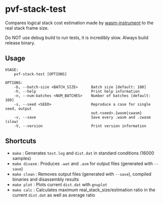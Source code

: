 # pvf-stack-test

Compares logical stack cost estimation made by [wasm-instrument](https://github.com/paritytech/wasm-instrument) to the real stack frame size.

Do NOT use debug build to run tests, it is incredibly slow. Always build release binary.

## Usage
```
USAGE:
    pvf-stack-test [OPTIONS]

OPTIONS:
    -b, --batch-size <BATCH_SIZE>      Batch size [default: 100]
    -h, --help                         Print help information
    -n, --num-batches <NUM_BATCHES>    Number of batches [default: 160]
    -s, --seed <SEED>                  Reproduce a case for single seed, output
                                       out.<seed>.{wasm|cwasm}
    -v, --save                         Save every .wasm and .cwasm (slow)
    -V, --version                      Print version information
```

## Shortcuts

* `make` : Generates `test.log` and `dist.dat` in standard conditions (16000 samples)
* `make disasm` : Produces `.wat` and `.asm` for output files (generated with `--save`)
* `make clean` : Removes output files (generated with `--save`), compiled binaries and disassembly results
* `make plot` : Plots current `dist.dat` with `gnuplot`
* `make calc` : Calculates maximum real_stack_size/estimation ratio in the current `dist.dat` as well as average ratio
